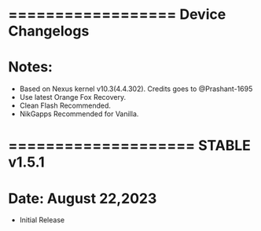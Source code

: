==================
Device Changelogs
==================
Notes:
====================
- Based on Nexus kernel v10.3(4.4.302). Credits goes to @Prashant-1695
- Use latest Orange Fox Recovery.
- Clean Flash Recommended.
- NikGapps Recommended for Vanilla.

====================
STABLE v1.5.1
====================
Date: August 22,2023
====================
- Initial Release
